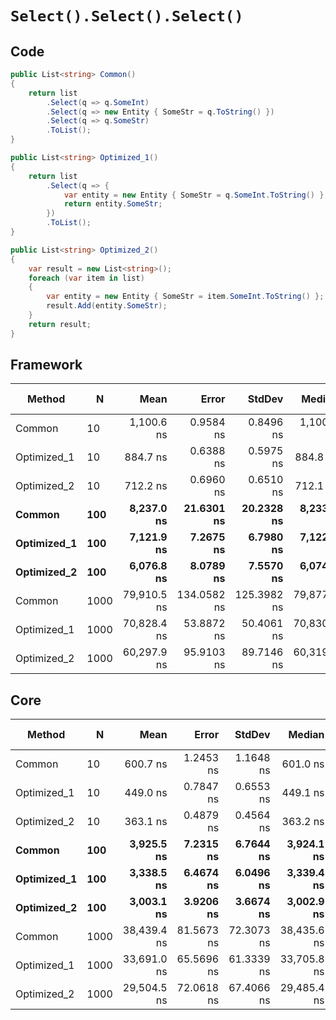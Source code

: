 # `Select().Select().Select()`

## Code
```csharp
public List<string> Common()
{
    return list
        .Select(q => q.SomeInt)
        .Select(q => new Entity { SomeStr = q.ToString() })
        .Select(q => q.SomeStr)
        .ToList();
}

public List<string> Optimized_1()
{
    return list
        .Select(q => {
            var entity = new Entity { SomeStr = q.SomeInt.ToString() };
            return entity.SomeStr;
        })
        .ToList();
}

public List<string> Optimized_2()
{
    var result = new List<string>();
    foreach (var item in list)
    {
        var entity = new Entity { SomeStr = item.SomeInt.ToString() };
        result.Add(entity.SomeStr);
    }
    return result;
}
```

## Framework
|      Method |    N |        Mean |       Error |      StdDev |      Median |   Gen 0 |  Gen 1 | Gen 2 | Allocated |
|------------ |----- |------------:|------------:|------------:|------------:|--------:|-------:|------:|----------:|
|      Common |   10 |  1,100.6 ns |   0.9584 ns |   0.8496 ns |  1,100.1 ns |  0.2975 |      - |     - |    1408 B |
| Optimized_1 |   10 |    884.7 ns |   0.6388 ns |   0.5975 ns |    884.8 ns |  0.2232 |      - |     - |    1056 B |
| Optimized_2 |   10 |    712.2 ns |   0.6960 ns |   0.6510 ns |    712.1 ns |  0.2060 |      - |     - |     976 B |
|      **Common** |  **100** |  **8,237.0 ns** |  **21.6301 ns** |  **20.2328 ns** |  **8,233.0 ns** |  **1.9073** |      **-** |     **-** |    **9032 B** |
| **Optimized_1** |  **100** |  **7,121.9 ns** |   **7.2675 ns** |   **6.7980 ns** |  **7,122.3 ns** |  **1.8387** |      **-** |     **-** |    **8680 B** |
| **Optimized_2** |  **100** |  **6,076.8 ns** |   **8.0789 ns** |   **7.5570 ns** |  **6,074.9 ns** |  **1.8158** |      **-** |     **-** |    **8600 B** |
|      Common | 1000 | 79,910.5 ns | 134.0582 ns | 125.3982 ns | 79,877.6 ns | 17.0898 | 0.1221 |     - |   81041 B |
| Optimized_1 | 1000 | 70,828.4 ns |  53.8872 ns |  50.4061 ns | 70,830.2 ns | 17.0898 | 0.1221 |     - |   80689 B |
| Optimized_2 | 1000 | 60,297.9 ns |  95.9103 ns |  89.7146 ns | 60,319.5 ns | 17.0288 |      - |     - |   80609 B |

## Core
|      Method |    N |        Mean |      Error |     StdDev |      Median |   Gen 0 |  Gen 1 | Gen 2 | Allocated |
|------------ |----- |------------:|-----------:|-----------:|------------:|--------:|-------:|------:|----------:|
|      Common |   10 |    600.7 ns |  1.2453 ns |  1.1648 ns |    601.0 ns |  0.2518 |      - |     - |    1192 B |
| Optimized_1 |   10 |    449.0 ns |  0.7847 ns |  0.6553 ns |    449.1 ns |  0.1812 |      - |     - |     856 B |
| Optimized_2 |   10 |    363.1 ns |  0.4879 ns |  0.4564 ns |    363.2 ns |  0.2065 |      - |     - |     976 B |
|      **Common** |  **100** |  **3,925.5 ns** |  **7.2315 ns** |  **6.7644 ns** |  **3,924.1 ns** |  **1.6251** |      **-** |     **-** |    **7672 B** |
| **Optimized_1** |  **100** |  **3,338.5 ns** |  **6.4674 ns** |  **6.0496 ns** |  **3,339.4 ns** |  **1.5526** |      **-** |     **-** |    **7336 B** |
| **Optimized_2** |  **100** |  **3,003.1 ns** |  **3.9206 ns** |  **3.6674 ns** |  **3,002.9 ns** |  **1.8196** |      **-** |     **-** |    **8600 B** |
|      Common | 1000 | 38,439.4 ns | 81.5673 ns | 72.3073 ns | 38,435.6 ns | 15.3198 | 0.0610 |     - |   72472 B |
| Optimized_1 | 1000 | 33,691.0 ns | 65.5696 ns | 61.3339 ns | 33,705.8 ns | 15.2588 | 0.0610 |     - |   72136 B |
| Optimized_2 | 1000 | 29,504.5 ns | 72.0618 ns | 67.4066 ns | 29,485.4 ns | 17.0593 |      - |     - |   80608 B |
